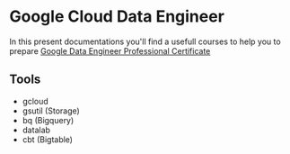 # Google Cloud Data Engineer

In this present documentations you'll find a usefull courses to help you to prepare [Google Data Engineer Professional Certificate](#https://cloud.google.com/certification/practice-exam/data-engineer)

## Tools

- gcloud
- gsutil (Storage)
- bq (Bigquery)
- datalab
- cbt (Bigtable)
